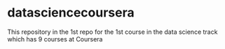 # datasciencecoursera
This repository in the 1st repo for the 1st course in the data science track which has 9 courses at Coursera
